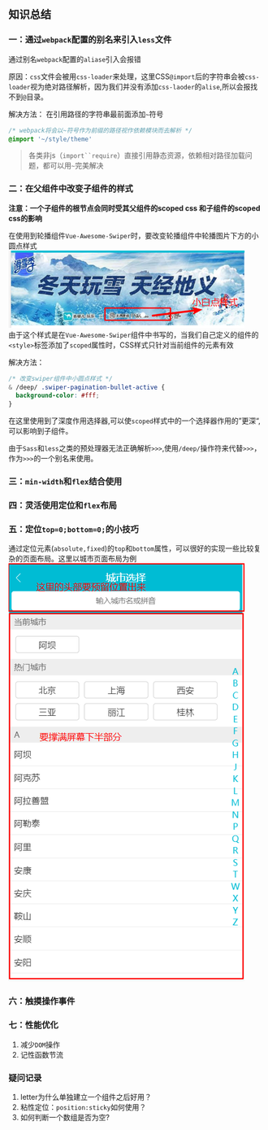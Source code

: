 ## 知识总结
### 一：通过`webpack`配置的别名来引入`less`文件
通过别名`webpack`配置的`aliase`引入会报错

原因：`css`文件会被用`css-loader`来处理，这里CSS`@import`后的字符串会被`css-loader`视为绝对路径解析，因为我们并没有添加`css-laoder`的`alise`,所以会报找不到`@`目录。

解决方法：
在引用路径的字符串最前面添加`~`符号  
```css
/* webpack将会以~符号作为前缀的路径视作依赖模块而去解析 */
@import '~/style/theme'
```

> 各类非js（`import``require`）直接引用静态资源，依赖相对路径加载问题，都可以用`~`完美解决

### 二：在父组件中改变子组件的样式
**注意：一个子组件的根节点会同时受其父组件的scoped css 和子组件的scoped css的影响**  

在使用到轮播组件`Vue-Awesome-Swiper`时，要改变轮播组件中轮播图片下方的小圆点样式  
![小圆点](./shotScreen/swiper.png)  
由于这个样式是在`Vue-Awesome-Swiper`组件中书写的，当我们自己定义的组件的`<style>`标签添加了`scoped`属性时，CSS样式只针对当前组件的元素有效  

解决方法：
```css
/* 改变swiper组件中小圆点样式 */
& /deep/ .swiper-pagination-bullet-active {
  background-color: #fff;
}
```
在这里使用到了深度作用选择器,可以使`scoped`样式中的一个选择器作用的”更深“,可以影响到子组件。

由于`Sass`和`less`之类的预处理器无法正确解析`>>>`,使用`/deep/`操作符来代替`>>>`，作为`>>>`的一个别名来使用。

### 三：`min-width`和`flex`结合使用

### 四：灵活使用定位和`flex`布局

### 五：定位`top=0;bottom=0;`的小技巧
通过定位元素(`absolute,fixed`)的`top`和`bottom`属性，可以很好的实现一些比较复杂的页面布局。这里以城市页面布局为例  
![布局](./shotScreen/webLayout.png)  

### 六：触摸操作事件

### 七：性能优化
1. 减少`DOM`操作
2. 记性函数节流

### 疑问记录
1. letter为什么单独建立一个组件之后好用？
2. 粘性定位：`position:sticky`如何使用？
3. 如何判断一个数组是否为空?
